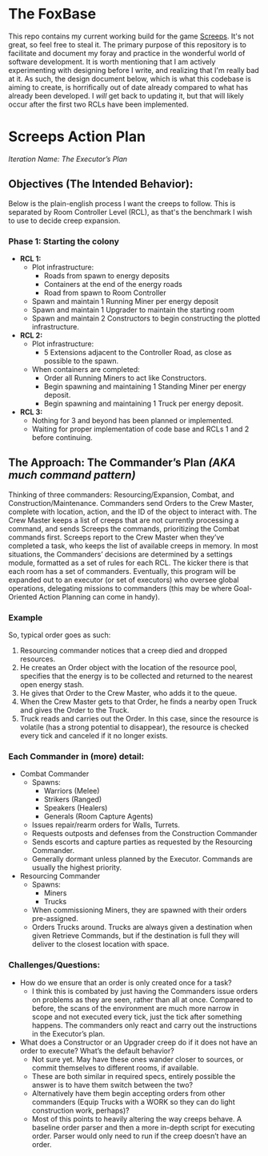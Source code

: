 # The FoxBase
This repo contains my current working build for the game [Screeps](https://screeps.com/). It's not great, so feel free to steal it. 
The primary purpose of this repository is to facilitate and document my foray and practice in the wonderful world of software development.
It is worth mentioning that I am actively experimenting with designing before I write, and realizing that I'm really bad at it. 
As such, the design document below, which is what this codebase is aiming to create, is horrifically out of date already compared to what has already been developed. I _will_ get back to updating it, but that will likely occur after the first two RCLs have been implemented.


# Screeps Action Plan
_Iteration Name: The Executor’s Plan_
## Objectives (The Intended Behavior):
Below is the plain-english process I want the creeps to follow. This is separated by Room Controller Level (RCL), as that's the benchmark I wish to use to decide creep expansion.
### Phase 1: Starting the colony
- **RCL 1:**
  - Plot infrastructure:
    - Roads from spawn to energy deposits
    - Containers at the end of the energy roads
    - Road from spawn to Room Controller
  - Spawn and maintain 1 Running Miner per energy deposit
  - Spawn and maintain 1 Upgrader to maintain the starting room
  - Spawn and maintain 2 Constructors to begin constructing the plotted infrastructure.
- **RCL 2:**
  - Plot infrastructure:
    - 5 Extensions adjacent to the Controller Road, as close as possible to the spawn.
  - When containers are completed:
    - Order all Running Miners to act like Constructors.
    - Begin spawning and maintaining 1 Standing Miner per energy deposit.
    - Begin spawning and maintaining 1 Truck per energy deposit.
- **RCL 3:**
  - Nothing for 3 and beyond has been planned or implemented.
  - Waiting for proper implementation of code base and RCLs 1 and 2 before continuing.

## The Approach: The Commander’s Plan _(AKA much command pattern)_
Thinking of three commanders: Resourcing/Expansion, Combat, and Construction/Maintenance. Commanders send Orders to the Crew Master, complete with location, action, and the ID of the object to interact with. The Crew Master keeps a list of creeps that are not currently processing a command, and sends Screeps the commands, prioritizing the Combat commands first. Screeps report to the Crew Master when they’ve completed a task, who keeps the list of available creeps in memory. In most situations, the Commanders’ decisions are determined by a settings module, formatted as a set of rules for each RCL. The kicker there is that each room has a set of commanders. Eventually, this program will be expanded out to an executor (or set of executors) who oversee global operations, delegating missions to commanders (this may be where Goal-Oriented Action Planning can come in handy).

### Example
So, typical order goes as such:
1. Resourcing commander notices that a creep died and dropped resources. 
2. He creates an Order object with the location of the resource pool, specifies that the energy is to be collected and returned to the nearest open energy stash.
3. He gives that Order to the Crew Master, who adds it to the queue. 
4. When the Crew Master gets to that Order, he finds a nearby open Truck and gives the Order to the Truck.
5. Truck reads and carries out the Order. In this case, since the resource is volatile (has a strong potential to disappear), the resource is checked every tick and canceled if it no longer exists.


	
### Each Commander in (more) detail:
- Combat Commander
  - Spawns: 
    - Warriors (Melee)
    - Strikers (Ranged)
    - Speakers (Healers)
    - Generals (Room Capture Agents)
  - Issues repair/rearm orders for Walls, Turrets.
  - Requests outposts and defenses from the Construction Commander
  - Sends escorts and capture parties as requested by the Resourcing Commander.
  - Generally dormant unless planned by the Executor. Commands are usually the highest priority.
- Resourcing Commander
  - Spawns:
    - Miners 
    - Trucks
  - When commissioning Miners, they are spawned with their orders pre-assigned.
  - Orders Trucks around. Trucks are always given a destination when given Retrieve Commands, but if the destination is full they will deliver to the closest location with space.

### Challenges/Questions:
- How do we ensure that an order is only created once for a task?
  - I think this is combated by just having the Commanders issue orders on problems as they are seen, rather than all at once. Compared to before, the scans of the environment are much more narrow in scope and not executed every tick, just the tick after something happens. The commanders only react and carry out the instructions in the Executor’s plan.
- What does a Constructor or an Upgrader creep do if it does not have an order to execute? What’s the default behavior?
  - Not sure yet. May have these ones wander closer to sources, or commit themselves to different rooms, if available. 
  - These are both similar in required specs, entirely possible the answer is to have them switch between the two?
  - Alternatively have them begin accepting orders from other commanders (Equip Trucks with a WORK so they can do light construction work, perhaps)?
  - Most of this points to heavily altering the way creeps behave. A baseline order parser and then a more in-depth script for executing order. Parser would only need to run if the creep doesn’t have an order.
